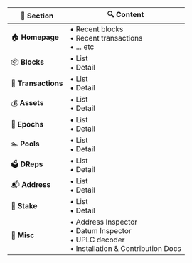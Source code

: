 | 🔢 Section            | 🔍 Content                                                                       |
| ------------------- | ------------------------------------------------------------------------------ |
| 🏠 **Homepage**     | • Recent blocks<br>• Recent transactions<br>• ... etc                              |
| 📦 **Blocks**       | • List<br>• Detail                                                             |
| 🔁 **Transactions** | • List<br>• Detail                                                             |
| 💰 **Assets**       | • List<br>• Detail                                                             |
| 📆 **Epochs**       | • List<br>• Detail                                                             |
| 🏊 **Pools**        | • List<br>• Detail                                                             |
| 🗳️ **DReps**       | • List<br>• Detail                                                             |
| 📬 **Address**      | • List<br>• Detail                                                             |
| 🔐 **Stake**        | • List<br>• Detail                                                             |
| 🧰 **Misc**         | • Address Inspector<br>• Datum Inspector<br>• UPLC decoder<br>• Installation & Contribution Docs |
